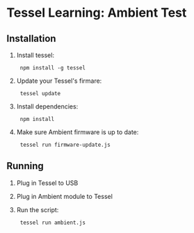 Tessel Learning: Ambient Test
=============================


Installation
------------

1. Install tessel:

        npm install -g tessel

2. Update your Tessel's firmare:

        tessel update

3. Install dependencies:

        npm install

4. Make sure Ambient firmware is up to date:

        tessel run firmware-update.js


Running
-------

1. Plug in Tessel to USB

2. Plug in Ambient module to Tessel

3. Run the script:

        tessel run ambient.js
